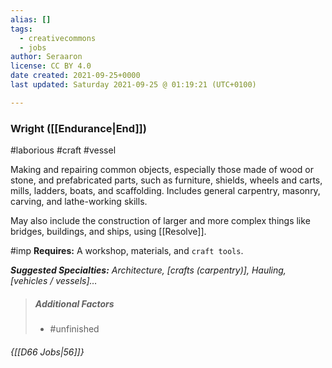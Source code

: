 ```yaml
---
alias: []
tags:
  - creativecommons
  - jobs
author: Seraaron
license: CC BY 4.0
date created: 2021-09-25+0000
last updated: Saturday 2021-09-25 @ 01:19:21 (UTC+0100)

---
```


### Wright ([[Endurance|End]])

#laborious #craft #vessel 

Making and repairing common objects, especially those made of wood or stone, and prefabricated parts, such as furniture, shields, wheels and carts, mills, ladders, boats, and scaffolding. Includes general carpentry, masonry, carving, and lathe-working skills.

May also include the construction of larger and more complex things like bridges, buildings, and ships, using [[Resolve]].

#imp **Requires:** A workshop, materials, and `craft tools`.

_**Suggested Specialties:** Architecture, [crafts (carpentry)], Hauling, [vehicles / vessels]…_

> ##### Additional Factors
>
> -   #unfinished

###### {[[D66 Jobs|56]]}
